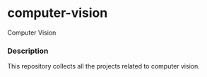 # computer-vision
Computer Vision
### Description
This repository collects all the projects related to computer vision.
